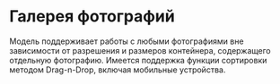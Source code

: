 # Галерея фотографий

Модель поддерживает работы с любыми фотографиями вне зависимости от разрешения и
размеров контейнера, содержащего отдельную фотографию. 
Имеется поддержка функции сортировки методом Drag-n-Drop, включая мобильные устройства.